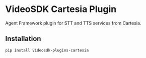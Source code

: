 # VideoSDK Cartesia Plugin

Agent Framework plugin for STT and TTS services from Cartesia.

## Installation

```bash
pip install videosdk-plugins-cartesia
```